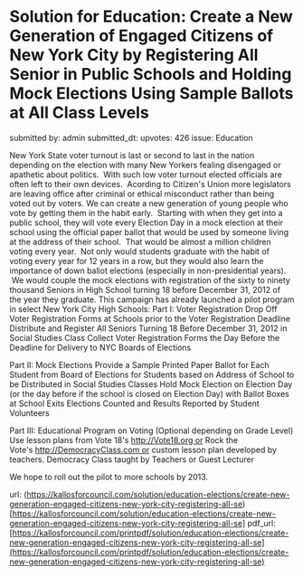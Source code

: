 # Solution for Education: Create a New Generation of Engaged Citizens of New York City by Registering All Senior in Public Schools and Holding Mock Elections Using Sample Ballots at All Class Levels #

submitted by: admin
submitted_dt: 
upvotes: 426
issue: Education

New York State voter turnout is last or second to last in the nation depending on the election with many New Yorkers fealing disengaged or apathetic about politics.  With such low voter turnout elected officials are often left to their own devices.  Acording to Citizen's Union more legislators are leaving office after criminal or ethical misconduct rather than being voted out by voters.
We can create a new generation of young people who vote by getting them in the habit early.  Starting with when they get into a public school, they will vote every Election Day in a mock election at their school using the official paper ballot that would be used by someone living at the address of their school.  That would be almost a million children voting every year.  Not only would students graduate with the habit of voting every year for 12 years in a row, but they would also learn the importance of down ballot elections (especially in non-presidential years).  We would couple the mock elections with registration of the sixty to ninety thousand Seniors in High School turning 18 before December 31, 2012 of the year they graduate.
This campaign has already launched a pilot program in select New York City High Schools:
Part I: Voter Registration
Drop Off Voter Registration Forms at Schools prior to the Voter Registration Deadline
Distribute and Register All Seniors Turning 18 Before December 31, 2012 in Social Studies Class
Collect Voter Registration Forms the Day Before the Deadline for Delivery to NYC Boards of Elections

Part II: Mock Elections
Provide a Sample Printed Paper Ballot for Each Student from Board of Elections for Students based on Address of School to be Distributed in Social Studies Classes
Hold Mock Election on Election Day (or the day before if the school is closed on Election Day) with Ballot Boxes at School Exits
Elections Counted and Results Reported by Student Volunteers

Part III: Educational Program on Voting (Optional depending on Grade Level)
Use lesson plans from Vote 18's http://Vote18.org or Rock the Vote's http://DemocracyClass.com or custom lesson plan developed by teachers.
Democracy Class taught by Teachers or Guest Lecturer

We hope to roll out the pilot to more schools by 2013.

url: (https://kallosforcouncil.com/solution/education-elections/create-new-generation-engaged-citizens-new-york-city-registering-all-se)[https://kallosforcouncil.com/solution/education-elections/create-new-generation-engaged-citizens-new-york-city-registering-all-se]
pdf_url: [https://kallosforcouncil.com/printpdf/solution/education-elections/create-new-generation-engaged-citizens-new-york-city-registering-all-se](https://kallosforcouncil.com/printpdf/solution/education-elections/create-new-generation-engaged-citizens-new-york-city-registering-all-se)